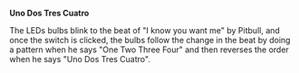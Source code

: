 **Uno Dos Tres Cuatro**

The LEDs bulbs blink to the beat of "I know you want me" by Pitbull, and once the switch is clicked, the bulbs follow the change in the beat by doing a pattern when he says "One Two Three Four" and then reverses the order when he says "Uno Dos Tres Cuatro".

